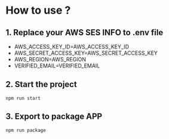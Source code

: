 # How to use ?

## 1. Replace your AWS SES INFO to .env file

- AWS_ACCESS_KEY_ID=AWS_ACCESS_KEY_ID
- AWS_SECRET_ACCESS_KEY=AWS_SECRET_ACCESS_KEY
- AWS_REGION=AWS_REGION
- VERIFIED_EMAIL=VERIFIED_EMAIL

## 2. Start the project

```
npm run start
```

## 3. Export to package APP

```
npm run package
```

